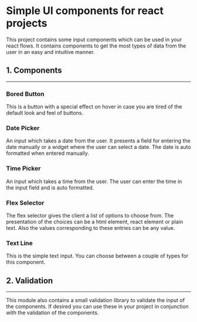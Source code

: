 # Simple UI components for react projects

This project contains some input components which can be used in your react flows. It contains components to get the most types of data from the user in an easy and intuitive manner.

## 1. Components

<hr>

### Bored Button

This is a button with a special effect on hover in case you are tired of the default look and feel of buttons.

### Date Picker

An input which takes a date from the user. It presents a field for entering the date manually or a widget where the user can select a date. The date is auto formatted when entered manually.

### Time Picker

An input which takes a time from the user. The user can enter the time in the input field and is auto formatted.

### Flex Selector

The flex selector gives the client a list of options to choose from. The presentation of the choices can be a html element, react element or plain text. Also the values corresponding to these entries can be any value.

### Text Line

This is the simple text input. You can choose between a couple of types for this component.

## 2. Validation

<hr>

This module also contains a small validation library to validate the input of the components. If desired you can use these in your project in conjunction with the validation of the components.